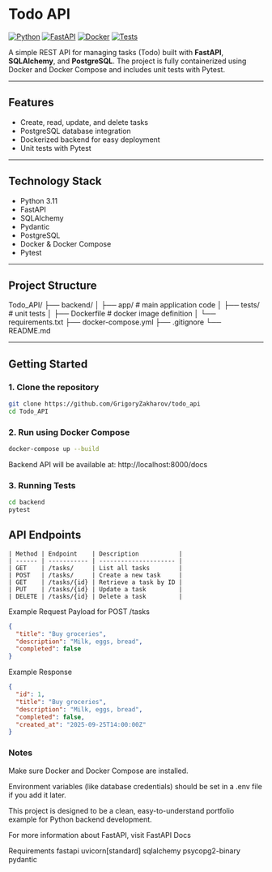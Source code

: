# Todo API

[![Python](https://img.shields.io/badge/python-3.11-blue?logo=python)](https://www.python.org/)
[![FastAPI](https://img.shields.io/badge/FastAPI-0.117.1-green?logo=fastapi)](https://fastapi.tiangolo.com/)
[![Docker](https://img.shields.io/badge/docker-yes-blue?logo=docker)](https://www.docker.com/)
[![Tests](https://img.shields.io/badge/tests-pytest-orange)](https://docs.pytest.org/)

A simple REST API for managing tasks (Todo) built with **FastAPI**, **SQLAlchemy**, and **PostgreSQL**. The project is fully containerized using Docker and Docker Compose and includes unit tests with Pytest.

---

## Features
- Create, read, update, and delete tasks
- PostgreSQL database integration
- Dockerized backend for easy deployment
- Unit tests with Pytest

---

## Technology Stack
- Python 3.11
- FastAPI
- SQLAlchemy
- Pydantic
- PostgreSQL
- Docker & Docker Compose
- Pytest

---

## Project Structure

Todo_API/
├── backend/
│ ├── app/ # main application code
│ ├── tests/ # unit tests
│ ├── Dockerfile # docker image definition
│ └── requirements.txt
├── docker-compose.yml
├── .gitignore
└── README.md

---

## Getting Started

### 1. Clone the repository
```bash
git clone https://github.com/GrigoryZakharov/todo_api
cd Todo_API
```

### 2. Run using Docker Compose
```bash
docker-compose up --build
```

Backend API will be available at: http://localhost:8000/docs

### 3. Running Tests
```bash
cd backend
pytest
```

## API Endpoints
```
| Method | Endpoint    | Description           |
| ------ | ----------- | --------------------- |
| GET    | /tasks/     | List all tasks        |
| POST   | /tasks/     | Create a new task     |
| GET    | /tasks/{id} | Retrieve a task by ID |
| PUT    | /tasks/{id} | Update a task         |
| DELETE | /tasks/{id} | Delete a task         |
```
Example Request Payload for POST /tasks
```json
{
  "title": "Buy groceries",
  "description": "Milk, eggs, bread",
  "completed": false
}
```
Example Response
```json
{
  "id": 1,
  "title": "Buy groceries",
  "description": "Milk, eggs, bread",
  "completed": false,
  "created_at": "2025-09-25T14:00:00Z"
}
```
### Notes

Make sure Docker and Docker Compose are installed.

Environment variables (like database credentials) should be set in a .env file if you add it later.

This project is designed to be a clean, easy-to-understand portfolio example for Python backend development.

For more information about FastAPI, visit FastAPI Docs

Requirements
fastapi
uvicorn[standard]
sqlalchemy
psycopg2-binary
pydantic
